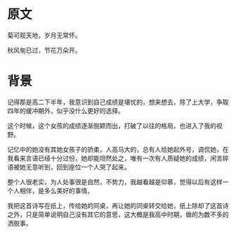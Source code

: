 # 原文

菊可观天地，岁月无常怀。

秋风匆已过，节花万朵开。

# 背景

记得那是高二下半年，我意识到自己成绩是堪忧的，想来想去，除了上大学，争取四年的缓冲期外，似乎没什么更好的选择。

这个时候，这个女孩的成绩逐渐脱颖而出，打破了以往的格局，也进入了我的视野。

记忆中的她没有其她女孩子的骄柔，人高马大的，总有人给她起外号，调侃她，在我看来言语已经十分过份，她却能坦然处之，唯有一次有人质疑她的成绩，闲言碎语被她无意听到，回到座位一个人哭了起来。

整个人很老实，为人处事很是自然，不势力，我越看越是仰慕，觉得以后有这样一个人相伴，是多么美好的事情。

我把这首诗写在纸上，传给她的同桌，再让她的同桌转交给她，纸上除却了这首诗之外，只是简单说明自己没有其它的意思，这大概是我高中时期，做的为数不多的洒脱事。